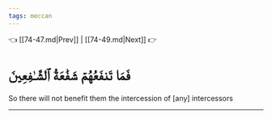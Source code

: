 ```yaml
---
tags: meccan
---
```


👈 [[74-47.md|Prev]] | [[74-49.md|Next]] 👉

# فَمَا تَنفَعُهُمۡ شَفَٰعَةُ ٱلشَّـٰفِعِينَ

So there will not benefit them the intercession of [any] intercessors

---

